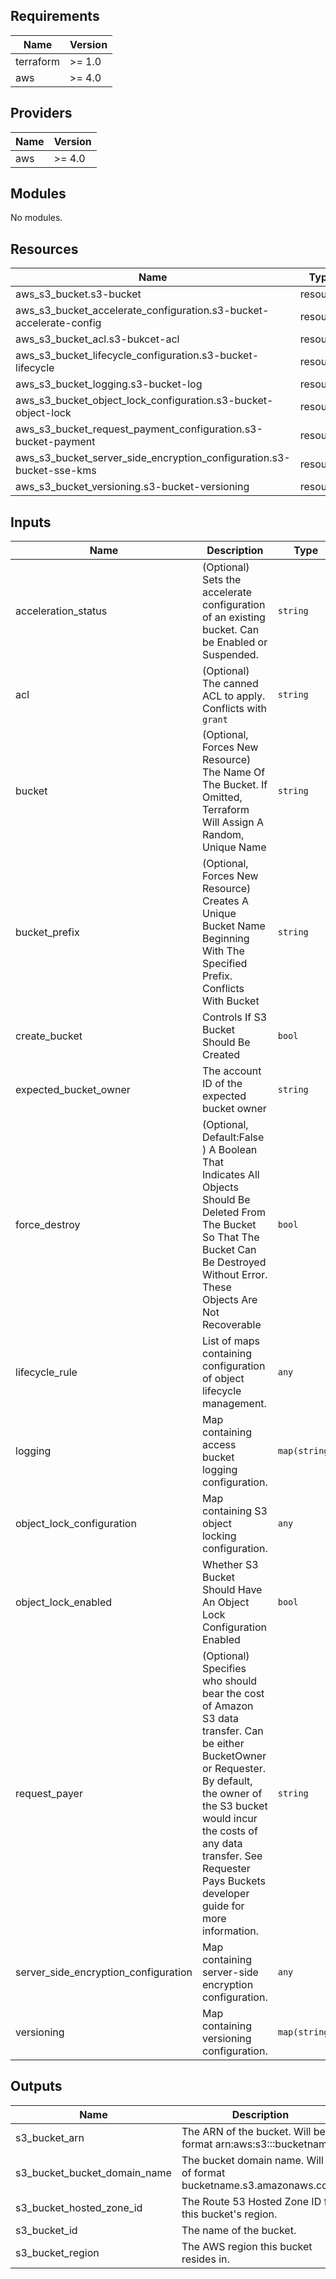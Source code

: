 ## Requirements

| Name | Version |
|------|---------|
|terraform| >= 1.0 |
|aws| >= 4.0 |

## Providers

| Name | Version |
|------|---------|
|aws| >= 4.0 |

## Modules

No modules.

## Resources

| Name | Type |
|------|------|
|aws_s3_bucket.s3-bucket| resource |
|aws_s3_bucket_accelerate_configuration.s3-bucket-accelerate-config| resource |
|aws_s3_bucket_acl.s3-bukcet-acl| resource |
|aws_s3_bucket_lifecycle_configuration.s3-bucket-lifecycle| resource |
|aws_s3_bucket_logging.s3-bucket-log| resource |
|aws_s3_bucket_object_lock_configuration.s3-bucket-object-lock| resource |
|aws_s3_bucket_request_payment_configuration.s3-bucket-payment| resource |
|aws_s3_bucket_server_side_encryption_configuration.s3-bucket-sse-kms| resource |
|aws_s3_bucket_versioning.s3-bucket-versioning| resource |

## Inputs

| Name | Description | Type | Default | Required |
|------|-------------|------|---------|:--------:|
|acceleration\_status| (Optional) Sets the accelerate configuration of an existing bucket. Can be Enabled or Suspended. | `string` | `null` | no |
|acl| (Optional) The canned ACL to apply. Conflicts with `grant` | `string` | `null` | no |
|bucket| (Optional, Forces New Resource) The Name Of The Bucket. If Omitted, Terraform Will Assign A Random, Unique Name | `string` | `"my-bucket"` | no |
|bucket\_prefix| (Optional, Forces New Resource) Creates A Unique Bucket Name Beginning With The Specified Prefix. Conflicts With Bucket | `string` | `null` | no |
|create\_bucket| Controls If S3 Bucket Should Be Created | `bool` | `true` | no |
|expected\_bucket\_owner| The account ID of the expected bucket owner | `string` | `null` | no |
|force\_destroy| (Optional, Default:False ) A Boolean That Indicates All Objects Should Be Deleted From The Bucket So That The Bucket Can Be Destroyed Without Error. These Objects Are Not Recoverable | `bool` | `false` | no |
| lifecycle\_rule| List of maps containing configuration of object lifecycle management. | `any` | `[]` | no |
|logging| Map containing access bucket logging configuration. | `map(string)` | `{}` | no |
| object\_lock\_configuration| Map containing S3 object locking configuration. | `any` | `{}` | no |
|object\_lock\_enabled| Whether S3 Bucket Should Have An Object Lock Configuration Enabled | `bool` | `false` | no |
|request\_payer| (Optional) Specifies who should bear the cost of Amazon S3 data transfer. Can be either BucketOwner or Requester. By default, the owner of the S3 bucket would incur the costs of any data transfer. See Requester Pays Buckets developer guide for more information. | `string` | `null` | no |
| server\_side\_encryption\_configuration| Map containing server-side encryption configuration. | `any` | `{}` | no |
|versioning| Map containing versioning configuration. | `map(string)` | `{}` | no |

## Outputs

| Name | Description |
|------|-------------|
|s3\_bucket\_arn| The ARN of the bucket. Will be of format arn:aws:s3:::bucketname. |
|s3\_bucket\_bucket\_domain\_name| The bucket domain name. Will be of format bucketname.s3.amazonaws.com. |
|s3\_bucket\_hosted\_zone\_id| The Route 53 Hosted Zone ID for this bucket's region. |
|s3\_bucket\_id| The name of the bucket. |
|s3\_bucket\_region| The AWS region this bucket resides in. |